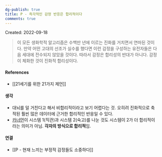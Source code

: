 ```yaml
---
dg-publish: true
title: P - 즉각적인 감정 반응은 합리적이다
comments: true
---
```


Created: 2022-09-18

>이 모든 생화학적 알고리즘은 수백만 년에 이르는 진화를 거치면서 연마된 것이다. 만약 어떤 고대의 선조가 실수를 했다면 이런 감정을 구성하는 유전자들은 다음 세대에 전수되지 않았을 것이다. 따라서 감정은 합리성의 반대가 아니다. 감정이 체화한 것이 진화적 합리성이다.

#### References
- [[21세기를 위한 21가지 제언]]

#### 생각
- 대뇌를 덜 거친다고 해서 비합리적이라고 보기 어렵다는 것. 오히려 진화적으로 축적된 훨씬 많은 데이터에 근거한 합리적인 반응일 수 있다.
- [카너먼](https://slowdive14.tistory.com/1299426)이 시스템 1(직관)과 시스템 2(숙고)를 나눈 것도 시스템이 2가 더 합리적이라는 의미가 아님. **각자의 방식으로 합리적**임.

#### 연결
- [[P - 현재 느끼는 부정적 감정들도 소중하다]]